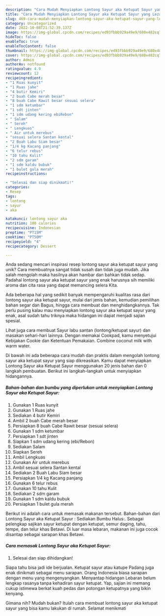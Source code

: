 ```yaml
---
description: "Cara Mudah Menyiapkan Lontong Sayur aka Ketupat Sayur yang Lezat"
title: "Cara Mudah Menyiapkan Lontong Sayur aka Ketupat Sayur yang Lezat"
slug: 469-cara-mudah-menyiapkan-lontong-sayur-aka-ketupat-sayur-yang-lezat
category: Uncategorized
date: 2022-10-08T21:52:39.137Z
image: https://img-global.cpcdn.com/recipes/ed93fbbb929a49e9/680x482cq70/lontong-sayur-aka-ketupat-sayur-foto-resep-utama.jpg
hideToc: false
enableToc: true
enableTocContent: false
thumbnail: https://img-global.cpcdn.com/recipes/ed93fbbb929a49e9/680x482cq70/lontong-sayur-aka-ketupat-sayur-foto-resep-utama.jpg
cover: https://img-global.cpcdn.com/recipes/ed93fbbb929a49e9/680x482cq70/lontong-sayur-aka-ketupat-sayur-foto-resep-utama.jpg
author: Admin
authorAv: notfound
ratingvalue: 4.9
reviewcount: 12
recipeingredient:
- "1 Ruas kunyit"
- "1 Ruas jahe"
- "4 butir Kemiri"
- "2 buah Cabe merah besar"
- "8 buah Cabe Rawit besar sesuai selera"
- "1 sdm ketumbar"
- "1 sdt jinten"
- "1 sdm udang kering ebiRebon"
- " Salam"
- " Sereh"
- " Lengkuas"
- " Air untuk merebus"
- "sesuai selera Santan kental"
- "2 Buah Labu Siam besar"
- "1/4 kg Kacang panjang"
- "6 telur rebus"
- "10 tahu Kulit"
- "2 sdm garam"
- "1 sdm kaldu bubuk"
- "1 bulet gula merah"
recipeinstructions:

- "Selesai dan siap dinikmati!"
categories:
- Resep
tags:
- lontong
- sayur
- aka

katakunci: lontong sayur aka 
nutrition: 100 calories
recipecuisine: Indonesian
preptime: "PT15M"
cooktime: "PT50M"
recipeyield: "4"
recipecategory: Dessert

---
```





Anda sedang mencari inspirasi resep lontong sayur aka ketupat sayur yang unik? Cara membuatnya sangat tidak susah dan tidak juga mudah. Jika salah mengolah maka hasilnya akan hambar dan bahkan tidak sedap. Padahal lontong sayur aka ketupat sayur yang enak harusnya sih memiliki aroma dan cita rasa yang dapat memancing selera Kita.





Ada beberapa hal yang sedikit banyak mempengaruhi kualitas rasa dari lontong sayur aka ketupat sayur, mulai dari jenis bahan, kemudian pemilihan bahan segar dan Bagus, hingga cara membuat dan menghidangkannya. Tak perlu pusing kalau mau menyiapkan lontong sayur aka ketupat sayur yang enak,      asal sudah tahu triknya maka hidangan ini dapat menjadi sajian spesial.














Lihat juga cara membuat Sayur labu santan (lontong/ketupat sayur) dan masakan sehari-hari lainnya. Dengan memakai Cookpad, kamu menyetujui Kebijakan Cookie dan Ketentuan Pemakaian. Combine coconut milk with warm water.






Di bawah ini ada beberapa cara mudah dan praktis dalam mengolah lontong sayur aka ketupat sayur yang siap dikreasikan. Kamu dapat menyiapkan Lontong Sayur aka Ketupat Sayur menggunakan 20 jenis bahan dan 0 langkah pembuatan. Berikut ini langkah-langkah untuk menyiapkan hidangannya.

<!--inarticleads1-->

##### Bahan-bahan dan bumbu yang diperlukan untuk menyiapkan Lontong Sayur aka Ketupat Sayur:

1. Gunakan 1 Ruas kunyit
1. Gunakan 1 Ruas jahe
1. Sediakan 4 butir Kemiri
1. Ambil 2 buah Cabe merah besar
1. Persiapkan 8 buah Cabe Rawit besar (sesuai selera)
1. Gunakan 1 sdm ketumbar
1. Persiapkan 1 sdt jinten
1. Siapkan 1 sdm udang kering (ebi/Rebon)
1. Sediakan  Salam
1. Siapkan  Sereh
1. Ambil  Lengkuas
1. Gunakan  Air untuk merebus
1. Ambil sesuai selera Santan kental
1. Sediakan 2 Buah Labu Siam besar
1. Persiapkan 1/4 kg Kacang panjang
1. Gunakan 6 telur rebus
1. Gunakan 10 tahu Kulit
1. Sediakan 2 sdm garam
1. Gunakan 1 sdm kaldu bubuk
1. Persiapkan 1 bulet gula merah


Berikut ini adalah cara untuk memasak makanan tersebut. Bahan-bahan dari Lontong Sayur aka Ketupat Sayur : Sediakan Bumbu Halus:. Sebagai pelengkap sajikan sayur ketupat dengan ketupat, semur daging, tahu, tempe, dan telur khas Betawi. Di luar masa lebaran, makanan ini juga cocok disantap sebagai sarapan khas Betawi. 

<!--inarticleads2-->

##### Cara memasak Lontong Sayur aka Ketupat Sayur:


1. Selesai dan siap dihidangkan!

Siapa tahu bisa jadi ide berjualan. Ketupat sayur atau katupe Padang juga enak dinikmati sebagai menu sarapan. Orang Indonesia biasa sarapan dengan menu yang mengenyangkan. Menyantap hidangan Lebaran belum lengkap rasanya tanpa kehadiran sayur ketupat. Yap, sajian ini memang cukup istimewa berkat kuah pedas dan potongan ketupatnya yang bikin kenyang. 

Gimana nih? Mudah bukan? Itulah cara membuat lontong sayur aka ketupat sayur yang bisa kamu lakukan di rumah. Selamat menikmati
